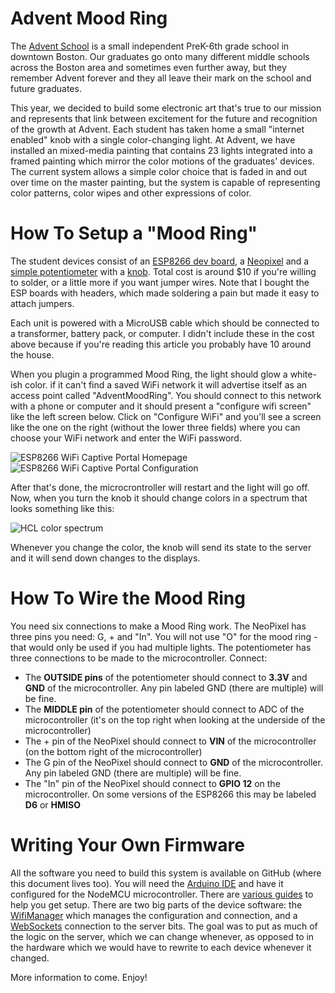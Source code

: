 Advent Mood Ring
================

The [Advent School](http://adventschool.org/) is a small independent PreK-6th grade school in downtown Boston. Our graduates go onto many
different middle schools across the Boston area and sometimes even further away, but they remember Advent forever and they all leave their mark on the school and future graduates.

This year, we decided to build some electronic art that's true to our mission and represents that link between excitement for the future and
recognition of the growth at Advent. Each student has taken home a small "internet enabled" knob with a single color-changing light. At Advent, we have installed an mixed-media painting that contains 23 lights integrated into a framed painting which mirror the color motions of the graduates' devices. The current system allows a simple
color choice that is faded in and out over time on the master painting, but the system is capable of representing color patterns, color wipes and other expressions of color.

How To Setup a "Mood Ring"
==========================

The student devices consist of an [ESP8266 dev board](http://www.gearbest.com/transmitters-receivers-module/pp_366523.html), a [Neopixel](https://www.adafruit.com/?q=neopixel&gclid=CK_QwaCHu9QCFc1LDQod08wDfA) and a [simple potentiometer](https://www.adafruit.com/product/562) with a [knob](https://www.adafruit.com/product/2047). Total cost is around $10 if you're willing to solder, or a little more if you want jumper wires. Note that I bought the ESP boards with headers, which made soldering a pain but made it easy to attach jumpers.

Each unit is powered with a MicroUSB cable which should be connected to a transformer, battery pack, or computer. I didn't include
these in the cost above because if you're reading this article you probably have 10 around the house.

When you plugin a programmed Mood Ring, the light should glow a white-ish color. if it can't find a saved WiFi network it will advertise itself as an access point called "AdventMoodRing". You should connect to this network with a phone or computer and it should present a "configure wifi screen" like the left screen below. Click on "Configure WiFi" and you'll see a screen like the one on the right (without the lower three fields) where you can choose your WiFi network and enter the WiFi password.

![ESP8266 WiFi Captive Portal Homepage](http://i.imgur.com/YPvW9eql.png) ![ESP8266 WiFi Captive Portal Configuration](http://i.imgur.com/oicWJ4gl.png)

After that's done, the microcrontroller will restart and the light will go off. Now, when you turn the knob it should change colors
in a spectrum that looks something like this:

![HCL color spectrum](https://raw.githubusercontent.com/d3/d3-interpolate/master/img/hclLong.png)

Whenever you change the color, the knob will send its state to the server and it will send down changes to the displays.

How To Wire the Mood Ring
=========================

You need six connections to make a Mood Ring work. The NeoPixel has three pins you need: G, + and "In". You will not use "O" for the mood ring - that would only be used if you had multiple lights. The potentiometer has three connections to be made to the microcontroller. Connect:

* The **OUTSIDE pins** of the potentiometer should connect to **3.3V** and **GND** of the microcontroller. Any pin labeled GND (there are multiple) will be fine.
* The **MIDDLE pin** of the potentiometer should connect to ADC of the microcontroller (it's on the top right when looking at the underside of the microcontroller)
* The + pin of the NeoPixel should connect to **VIN** of the microcontroller (on the bottom right of the microcontroller)
* The G pin of the NeoPixel should connect to **GND** of the microcontroller. Any pin labeled GND (there are multiple) will be fine.
* The "In" pin of the NeoPixel should connect to **GPIO 12** on the microcontroller. On some versions of the ESP8266 this may be labeled **D6** or **HMISO**

Writing Your Own Firmware
=========================

All the software you need to build this system is available on GitHub (where this document lives too). You will need the [Arduino IDE](https://www.arduino.cc/en/Main/Software) and have it configured for the NodeMCU microcontroller. There are [various guides](http://www.instructables.com/id/Quick-Start-to-Nodemcu-ESP8266-on-Arduino-IDE/) to help you get setup. There are two big parts
of the device software: the [WifiManager](https://github.com/tzapu/WiFiManager) which manages the configuration and connection, and a [WebSockets](https://github.com/morrissinger/ESP8266-Websocket) connection to the
server bits. The goal was to put as much of the logic on the server, which we can change whenever, as opposed to in the hardware
which we would have to rewrite to each device whenever it changed.

More information to come. Enjoy!